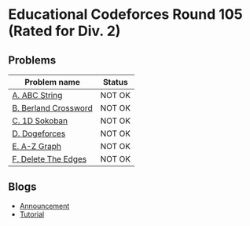 # Educational Codeforces Round 105 (Rated for Div. 2)

## Problems

|Problem name|Status|
|------------|---------|
| [A. ABC String](problems/A._ABC_String.md)|NOT OK|
| [B. Berland Crossword](problems/B._Berland_Crossword.md)|NOT OK|
| [C. 1D Sokoban](problems/C._1D_Sokoban.md)|NOT OK|
| [D. Dogeforces](problems/D._Dogeforces.md)|NOT OK|
| [E. A-Z Graph](problems/E._A-Z_Graph.md)|NOT OK|
| [F. Delete The Edges](problems/F._Delete_The_Edges.md)|NOT OK|
## Blogs

- [Announcement](blogs/Announcement.md)
- [Tutorial](blogs/Tutorial.md)
